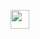 <a href="https://runnable.com/express" target="_blank"><img src="https://runnable.com/external/images/ext/run2.png" height="30"></a>
